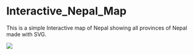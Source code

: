 # Interactive_Nepal_Map

This is a simple Interactive map of Nepal showing all provinces of Nepal made with SVG.

![](svg/nepal.gif)

